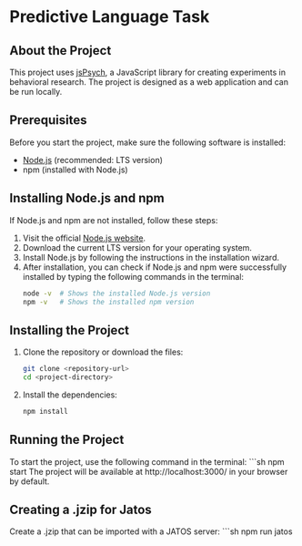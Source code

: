# Predictive Language Task

## About the Project

This project uses [jsPsych](https://www.jspsych.org/), a JavaScript library for creating experiments in behavioral research. The project is designed as a web application and can be run locally.

## Prerequisites

Before you start the project, make sure the following software is installed:

- [Node.js](https://nodejs.org/) (recommended: LTS version)
- npm (installed with Node.js)

## Installing Node.js and npm

If Node.js and npm are not installed, follow these steps:

1. Visit the official [Node.js website](https://nodejs.org/).
2. Download the current LTS version for your operating system.
3. Install Node.js by following the instructions in the installation wizard.
4. After installation, you can check if Node.js and npm were successfully installed by typing the following commands in the terminal:
   ```sh
   node -v  # Shows the installed Node.js version
   npm -v   # Shows the installed npm version

## Installing the Project
1. Clone the repository or download the files:
    ```sh
    git clone <repository-url>
    cd <project-directory>
2. Install the dependencies:
    ```sh
    npm install

## Running the Project
To start the project, use the following command in the terminal:
    ```sh
    npm start
The project will be available at http://localhost:3000/ in your browser by default.

## Creating a .jzip for Jatos
Create a .jzip that can be imported with a JATOS server:
    ```sh
    npm run jatos



